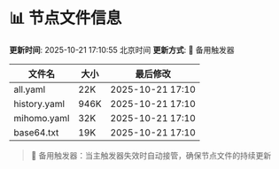 # 📊 节点文件信息

**更新时间**: 2025-10-21 17:10:55 北京时间
**更新方式**: 🔄 备用触发器

| 文件名 | 大小 | 最后修改 |
|--------|------|----------|
| all.yaml | 22K | 2025-10-21 17:10 |
| history.yaml | 946K | 2025-10-21 17:10 |
| mihomo.yaml | 32K | 2025-10-21 17:10 |
| base64.txt | 19K | 2025-10-21 17:10 |

> 🔄 备用触发器：当主触发器失效时自动接管，确保节点文件的持续更新
